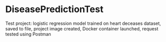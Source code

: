 # DiseasePredictionTest
Test project: logistic regression model trained on heart deceases dataset, saved to file, project image created, Docker container launched, request tested using Postman
